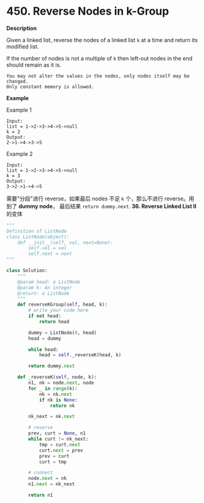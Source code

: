 # 450. Reverse Nodes in k-Group

**Description**

Given a linked list, reverse the nodes of a linked list `k` at a time and return its modified list.

If the number of nodes is not a multiple of `k` then left-out nodes in the end should remain as it is.

```
You may not alter the values in the nodes, only nodes itself may be changed.
Only constant memory is allowed.
```

**Example**

Example 1

```
Input:
list = 1->2->3->4->5->null
k = 2
Output:
2->1->4->3->5
```

Example 2

```
Input:
list = 1->2->3->4->5->null
k = 3
Output:
3->2->1->4->5
```

需要"分段"进行 reverse，如果最后 nodes 不足 `k` 个，那么不进行 reverse。用到了 **dummy node**， 最后结果 `return dummy.next`. **36. Reverse Linked List II** 的变体


```python
"""
Definition of ListNode
class ListNode(object):
    def __init__(self, val, next=None):
        self.val = val
        self.next = next
"""

class Solution:
    """
    @param head: a ListNode
    @param k: An integer
    @return: a ListNode
    """
    def reverseKGroup(self, head, k):
        # write your code here
        if not head:
            return head

        dummy = ListNode(0, head)
        head = dummy

        while head:
            head = self._reverseK(head, k)

        return dummy.next

    def _reverseK(self, node, k):
        n1, nk = node.next, node
        for _ in range(k):
            nk = nk.next
            if nk is None:
                return nk

        nk_next = nk.next

        # reverse
        prev, curt = None, n1
        while curt != nk_next:
            tmp = curt.next
            curt.next = prev
            prev = curt
            curt = tmp

        # connect
        node.next = nk
        n1.next = nk_next

        return n1

```